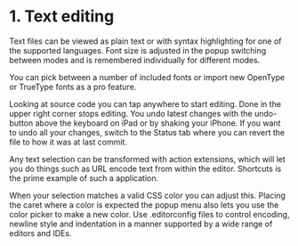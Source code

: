 # 1. Text editing

Text files can be viewed as plain text or with syntax highlighting for one of the supported languages. Font size is adjusted in the popup switching between modes and is remembered individually for different modes.

You can pick between a number of included fonts or import new OpenType or TrueType fonts as a pro feature.

Looking at source code you can tap anywhere to start editing. Done in the upper right corner stops editing. You undo latest changes with the undo-button above the keyboard on iPad or by shaking your iPhone. If you want to undo all your changes, switch to the Status tab where you can revert the file to how it was at last commit.

Any text selection can be transformed with action extensions, which will let you do things such as URL encode text from within the editor. Shortcuts is the prime example of such a application.

When your selection matches a valid CSS color you can adjust this. Placing the caret where a color is expected the popup menu also lets you use the color picker to make a new color.
Use .editorconfig files to control encoding, newline style and indentation in a manner supported by a wide range of editors and IDEs.